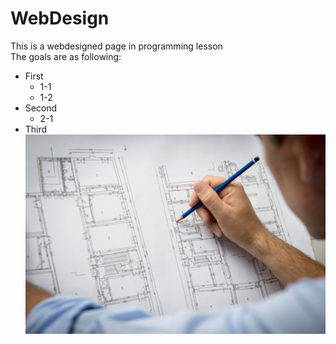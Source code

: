 # WebDesign
This is a webdesigned page in programming lesson  
The goals are as following:
* First
    * 1-1
    * 1-2
* Second
    * 2-1
* Third
![LOGO](images/design.jpeg)